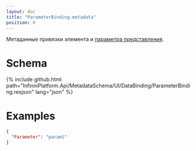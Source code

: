 ```yaml
---
layout: doc
title: "ParameterBinding.metadata"
position: 0
---
```


Метаданные привязки элемента и [параметра представления](../../../KeyConcepts/Parameter/).

# Schema

{% include github.html path="InfinniPlatform.Api/MetadataSchema/UI/DataBinding/ParameterBinding.resjson" lang="json" %}

# Examples

```json
{
  "Parameter": "param1"
}
```
